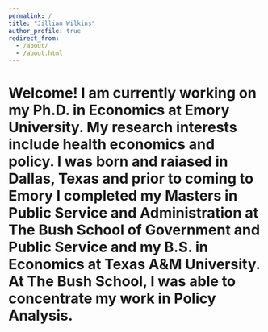 ```yaml
---
permalink: /
title: "Jillian Wilkins"
author_profile: true
redirect_from: 
  - /about/
  - /about.html
---
```


Welcome! I am currently working on my Ph.D. in Economics at Emory University. My research interests include health economics and policy. I was born and raiased in Dallas, Texas and prior to coming to Emory I completed my Masters in Public Service and Administration at The Bush School of Government and Public Service and my B.S. in Economics at Texas A&M University. At The Bush School, I was able to concentrate my work in Policy Analysis. 
======